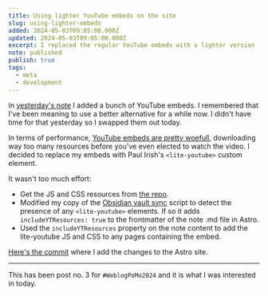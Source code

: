 ```yaml
---
title: Using lighter YouTube embeds on the site
slug: using-lighter-embeds
added: 2024-05-03T09:05:00.000Z
updated: 2024-05-03T09:05:00.000Z
excerpt: I replaced the regular YouTube embeds with a lighter version
note: published
publish: true
tags:
  - meta
  - development
---
```


In [yesterday's note](/djs-that-wear-things/) I added a bunch of YouTube embeds. I remembered that I've been meaning to use a better alternative for a while now. I didn't have time for that yesterday so I swapped them out today.

In terms of performance, [YouTube embeds are pretty woefull](https://shoptalkshow.com/606/#t=37:42), downloading way too many resources before you've even elected to watch the video. I decided to replace my embeds with Paul Irish's `<lite-youtube>` custom element.

It wasn't too much effort:
- Get the JS and CSS resources from [the repo](https://github.com/paulirish/lite-youtube-embed?tab=readme-ov-file).
- Modified my copy of the [Obsidian vault sync](/automating-obsidian-to-astro/) script to detect the presence of any `<lite-youtube>` elements. If so it adds `includeYTResources: true` to the frontmatter of the note .md file in Astro.
- Used the `includeYTResources` property on the note content to add the lite-youtube JS and CSS to any pages containing the embed. 

[Here's the commit](https://github.com/rachsmithcodes/rachsmith.com/commit/d7ca7c8a371167da4642476356f1093205300e37) where I add the changes to the Astro site.

<hr>

This has been post no. 3 for `#WeblogPoMo2024` and it is what I was interested in today.



